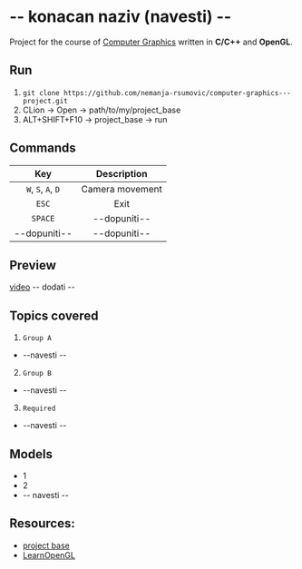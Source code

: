 # -- konacan naziv (navesti) --
Project for the course of [Computer Graphics](https://matf-racunarska-grafika.github.io/) written in **C/C++** and **OpenGL**.

## Run
1. `git clone https://github.com/nemanja-rsumovic/computer-graphics---project.git`
2. CLion -> Open -> path/to/my/project_base
3. ALT+SHIFT+F10 -> project_base -> run

## Commands
| Key     | Description |
| :---:   | :---:       |
| `W`, `S`, `A`, `D` | Camera movement |
| `ESC` | Exit |
| `SPACE` | --dopuniti-- |
| --dopuniti-- | --dopuniti--

## Preview
[video](--navesti--)
-- dodati --

## Topics covered
1. `Group A`
  * --navesti --
2. `Group B`
  * --navesti --
3. `Required`
  * --navesti --

## Models
* 1
* 2
* -- navesti --

## Resources:
* [project base](https://github.com/matf-racunarska-grafika/project_base)
* [LearnOpenGL](https://learnopengl.com/)
